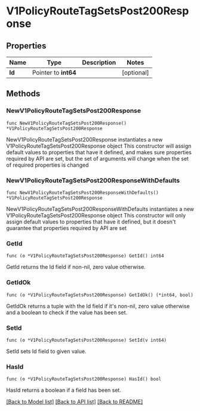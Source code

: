 # V1PolicyRouteTagSetsPost200Response

## Properties

Name | Type | Description | Notes
------------ | ------------- | ------------- | -------------
**Id** | Pointer to **int64** |  | [optional] 

## Methods

### NewV1PolicyRouteTagSetsPost200Response

`func NewV1PolicyRouteTagSetsPost200Response() *V1PolicyRouteTagSetsPost200Response`

NewV1PolicyRouteTagSetsPost200Response instantiates a new V1PolicyRouteTagSetsPost200Response object
This constructor will assign default values to properties that have it defined,
and makes sure properties required by API are set, but the set of arguments
will change when the set of required properties is changed

### NewV1PolicyRouteTagSetsPost200ResponseWithDefaults

`func NewV1PolicyRouteTagSetsPost200ResponseWithDefaults() *V1PolicyRouteTagSetsPost200Response`

NewV1PolicyRouteTagSetsPost200ResponseWithDefaults instantiates a new V1PolicyRouteTagSetsPost200Response object
This constructor will only assign default values to properties that have it defined,
but it doesn't guarantee that properties required by API are set

### GetId

`func (o *V1PolicyRouteTagSetsPost200Response) GetId() int64`

GetId returns the Id field if non-nil, zero value otherwise.

### GetIdOk

`func (o *V1PolicyRouteTagSetsPost200Response) GetIdOk() (*int64, bool)`

GetIdOk returns a tuple with the Id field if it's non-nil, zero value otherwise
and a boolean to check if the value has been set.

### SetId

`func (o *V1PolicyRouteTagSetsPost200Response) SetId(v int64)`

SetId sets Id field to given value.

### HasId

`func (o *V1PolicyRouteTagSetsPost200Response) HasId() bool`

HasId returns a boolean if a field has been set.


[[Back to Model list]](../README.md#documentation-for-models) [[Back to API list]](../README.md#documentation-for-api-endpoints) [[Back to README]](../README.md)



